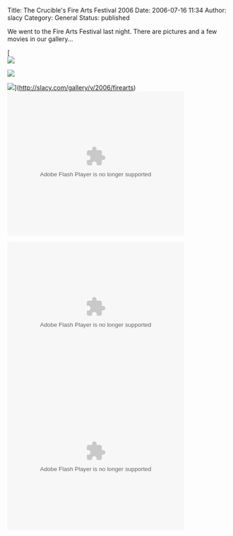 Title: The Crucible's Fire Arts Festival 2006
Date: 2006-07-16 11:34
Author: slacy
Category: General
Status: published

We went to the Fire Arts Festival last night. There are pictures and a
few movies in our gallery...

[  
![](http://slacy.com/gallery/d/69280-2/img_2132.jpg)  
  
![](http://slacy.com/gallery/d/69145-2/img_2102.jpg)  
  
![](http://slacy.com/gallery/d/69160-2/img_2105.jpg)](http://slacy.com/gallery/v/2006/firearts)  
<embed style="width:400px; height:326px;" id="VideoPlayback" align="middle" type="application/x-shockwave-flash" src="http://video.google.com/googleplayer.swf?docId=1370238597736251119" quality="best" bgcolor="#ffffff" scale="noScale" salign="TL" flashvars="playerMode=embedded">
</embed>  
  
<embed style="width:400px; height:326px;" id="VideoPlayback" align="middle" type="application/x-shockwave-flash" src="http://video.google.com/googleplayer.swf?docId=2326720579872516432" quality="best" bgcolor="#ffffff" scale="noScale" salign="TL" flashvars="playerMode=embedded">
</embed>  
  
<embed style="width:400px; height:326px;" id="VideoPlayback" align="middle" type="application/x-shockwave-flash" src="http://video.google.com/googleplayer.swf?docId=8902739815538409286" quality="best" bgcolor="#ffffff" scale="noScale" salign="TL" flashvars="playerMode=embedded">
</embed>
